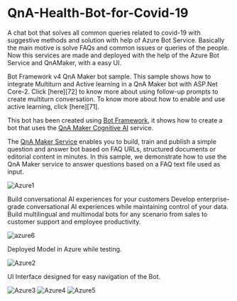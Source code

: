 # QnA-Health-Bot-for-Covid-19
A chat bot that solves all common queries related to covid-19 with suggestive methods and solution with help of Azure Bot Service. Basically the main motive is solve FAQs and common issues or queries of the people. Now this services are made and deployed with the help of the Azure Bot Service and QnAMaker, with a easy UI.

Bot Framework v4 QnA Maker bot sample. This sample shows how to integrate Multiturn and Active learning in a QnA Maker bot with ASP.Net Core-2. Click [here][72] to know more about using follow-up prompts to create multiturn conversation. To know more about how to enable and use active learning, click [here][71].

This bot has been created using [Bot Framework](https://dev.botframework.com), it shows how to create a bot that uses the [QnA Maker Cognitive AI](https://www.qnamaker.ai) service.

The [QnA Maker Service](https://www.qnamaker.ai) enables you to build, train and publish a simple question and answer bot based on FAQ URLs, structured documents or editorial content in minutes. In this sample, we demonstrate how to use the QnA Maker service to answer questions based on a FAQ text file used as input.

![Azure1](https://user-images.githubusercontent.com/72246796/149677484-45cfb252-6dcf-4e26-bf1f-33ca64b3c259.PNG)

Build conversational AI experiences for your customers
Develop enterprise-grade conversational AI experiences while maintaining control of your data. Build multilingual and multimodal bots for any scenario from sales to customer support and employee productivity.

![azure6](https://user-images.githubusercontent.com/72246796/149801634-39ac32b6-6df8-4b11-9240-b5eac0884602.PNG)

Deployed Model in Azure while testing.

![Azure2](https://user-images.githubusercontent.com/72246796/149801736-cfbdf84d-3607-4a3e-aae0-6a6be71ada23.PNG)

UI Interface designed for easy navigation of the Bot.


![Azure3](https://user-images.githubusercontent.com/72246796/149801926-18d71e01-8cc6-471f-979d-2a20d4b1acb1.PNG)
![Azure4](https://user-images.githubusercontent.com/72246796/149801948-8a6c7070-c62a-4252-b27e-1105ef848d73.PNG)
![Azure5](https://user-images.githubusercontent.com/72246796/149801958-44ae4c85-ad84-4acf-8bd8-5c7c4b885c73.PNG)
